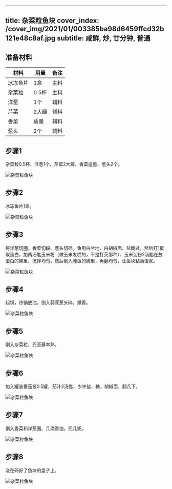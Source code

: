 
---
title: 杂菜粒鱼块
cover_index: /cover_img/2021/01/003385ba98d6459ffcd32b121e48c8af.jpg
subtitle: 咸鲜, 炒, 廿分钟, 普通
---

## 准备材料

| 材料     | 用量 | 备注|
| ------- | ----- | --- |
| 冰冻鱼片 | 1盒| 主料 |
| 杂菜粒 | 0.5杯| 主料 |
| 洋葱 | 1个| 辅料 |
| 芹菜 | 2大瓣| 辅料 |
| 香菜 | 适量| 辅料 |
| 葱头 | 2个| 辅料 |

## 步骤1

杂菜粒0.5杯、洋葱1个、芹菜2大瓣、香菜适量、葱头2个。

![杂菜粒鱼块](https://i8.meishichina.com/attachment/recipe/201009/201009301616331.jpg?x-oss-process=style/p320) 

## 步骤2

冰冻鱼片1盒。

![杂菜粒鱼块](https://i8.meishichina.com/attachment/recipe/201009/201009301616482.jpg?x-oss-process=style/p320) 

## 步骤3

将洋葱切圈，香菜切段、葱头切碎。鱼用白兰地、白胡椒面、盐腌过，然后打1蛋取蛋白，加两汤匙玉米粉（做玉米发糕的，不是打芡那种）、玉米淀粉2汤匙在放蛋白的碗里，搅拌均匀，然后倒入腌鱼的碗里，再翻均匀，让鱼块粘满蛋浆。

![杂菜粒鱼块](https://i8.meishichina.com/attachment/recipe/201009/201009301616562.jpg?x-oss-process=style/p320) 

## 步骤4

起锅，热锅放油，倒入蒜茸葱头碎，爆香。

![杂菜粒鱼块](https://i8.meishichina.com/attachment/recipe/201009/201009301617045.jpg?x-oss-process=style/p320) 

## 步骤5

倒入杂菜粒，兜至基本熟。

![杂菜粒鱼块](https://i8.meishichina.com/attachment/recipe/201009/201009301617142.jpg?x-oss-process=style/p320) 

## 步骤6

加入罐装番茄酱0.5罐，茄汁2汤匙，少许盐、糖，胡椒面，翻几下。

![杂菜粒鱼块](https://i8.meishichina.com/attachment/recipe/201009/201009301617232.jpg?x-oss-process=style/p320) 

## 步骤7

倒入香菜和洋葱圈、几滴香油，兜几兜。

![杂菜粒鱼块](https://i8.meishichina.com/attachment/recipe/201009/201009301617348.jpg?x-oss-process=style/p320) 

## 步骤8

浇在码好了鱼块的盘子上。

![杂菜粒鱼块](https://i8.meishichina.com/attachment/recipe/201009/201009301617436.jpg?x-oss-process=style/p320) 

